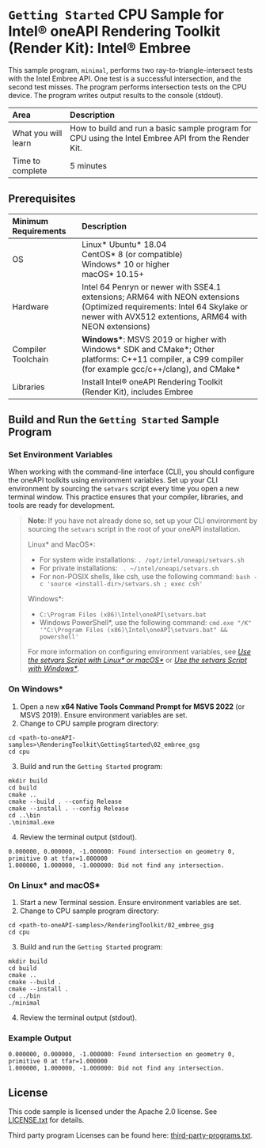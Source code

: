 # `Getting Started` CPU Sample for Intel&reg; oneAPI Rendering Toolkit (Render Kit): Intel&reg; Embree

This sample program, `minimal`, performs two ray-to-triangle-intersect tests with the Intel Embree API. One test is a successful intersection, and the second test misses. The program performs intersection tests on the CPU device. The program writes output results to the console (stdout).

| Area                 | Description
|:---                  |:---
| What you will learn  | How to build and run a basic sample program for CPU using the Intel Embree API from the Render Kit.
| Time to complete     | 5 minutes

## Prerequisites

| Minimum Requirements              | Description
|:---                               |:---
| OS                                | Linux* Ubuntu* 18.04 <br>CentOS* 8 (or compatible) <br>Windows* 10 or higher<br>macOS* 10.15+
| Hardware                          | Intel 64 Penryn or newer with SSE4.1 extensions; ARM64 with NEON extensions <br>(Optimized requirements: Intel 64 Skylake or newer with AVX512 extentions, ARM64 with NEON extensions)
| Compiler Toolchain                | **Windows\***: MSVS 2019 or higher with Windows* SDK and CMake*; Other platforms: C++11 compiler, a C99 compiler (for example gcc/c++/clang), and CMake*
| Libraries                         | Install Intel&reg; oneAPI Rendering Toolkit (Render Kit), includes Embree

## Build and Run the `Getting Started` Sample Program

### Set Environment Variables

When working with the command-line interface (CLI), you should configure the oneAPI toolkits using environment variables. Set up your CLI environment by sourcing the `setvars` script every time you open a new terminal window. This practice ensures that your compiler, libraries, and tools are ready for development.

> **Note**: If you have not already done so, set up your CLI
> environment by sourcing  the `setvars` script in the root of your oneAPI installation.
>
> Linux* and MacOS*:
> - For system wide installations: `. /opt/intel/oneapi/setvars.sh`
> - For private installations: ` . ~/intel/oneapi/setvars.sh`
> - For non-POSIX shells, like csh, use the following command: `bash -c 'source <install-dir>/setvars.sh ; exec csh'`
>
> Windows*:
> - `C:\Program Files (x86)\Intel\oneAPI\setvars.bat`
> - Windows PowerShell*, use the following command: `cmd.exe "/K" '"C:\Program Files (x86)\Intel\oneAPI\setvars.bat" && powershell'`
>
> For more information on configuring environment variables, see *[Use the setvars Script with Linux* or macOS*](https://www.intel.com/content/www/us/en/develop/documentation/oneapi-programming-guide/top/oneapi-development-environment-setup/use-the-setvars-script-with-linux-or-macos.html)* or *[Use the setvars Script with Windows*](https://www.intel.com/content/www/us/en/develop/documentation/oneapi-programming-guide/top/oneapi-development-environment-setup/use-the-setvars-script-with-windows.html)*.

### On Windows*

1. Open a new **x64 Native Tools Command Prompt for MSVS 2022** (or MSVS 2019). Ensure environment variables are set.
2. Change to CPU sample program directory:
```
cd <path-to-oneAPI-samples>\RenderingToolkit\GettingStarted\02_embree_gsg
cd cpu
```
3. Build and run the `Getting Started` program:
```
mkdir build
cd build
cmake ..
cmake --build . --config Release
cmake --install . --config Release
cd ..\bin
.\minimal.exe
```

4. Review the terminal output (stdout).

```
0.000000, 0.000000, -1.000000: Found intersection on geometry 0, primitive 0 at tfar=1.000000
1.000000, 1.000000, -1.000000: Did not find any intersection.
```

### On Linux* and macOS*

1. Start a new Terminal session.  Ensure environment variables are set.
2. Change to CPU sample program directory:
```
cd <path-to-oneAPI-samples>/RenderingToolkit/02_embree_gsg
cd cpu
```
3. Build and run the `Getting Started` program:
```
mkdir build
cd build
cmake ..
cmake --build .
cmake --install .
cd ../bin
./minimal
```
4. Review the terminal output (stdout).

### Example Output
```
0.000000, 0.000000, -1.000000: Found intersection on geometry 0, primitive 0 at tfar=1.000000
1.000000, 1.000000, -1.000000: Did not find any intersection.

```

## License

This code sample is licensed under the Apache 2.0 license. See
[LICENSE.txt](LICENSE.txt) for details.

Third party program Licenses can be found here:
[third-party-programs.txt](https://github.com/oneapi-src/oneAPI-samples/blob/master/third-party-programs.txt).
